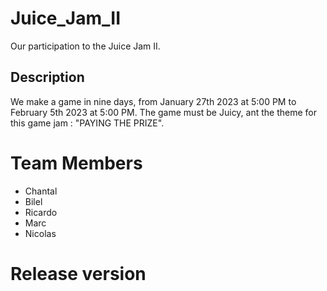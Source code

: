 # Juice_Jam_II
Our participation to the Juice Jam II.

## Description
We make a game in nine days, from January 27th 2023 at 5:00 PM to February 5th 2023 at 5:00 PM.
The game must be Juicy, ant the theme for this game jam : "PAYING THE PRIZE".

# Team Members
* Chantal
* Bilel
* Ricardo
* Marc
* Nicolas

# Release version
